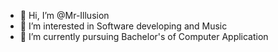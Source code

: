 - 👋 Hi, I’m @Mr-Illusion
- 👀 I’m interested in Software developing and Music
- 🌱 I’m currently pursuing Bachelor's of Computer Application

<!---
Mr-Illusion/Mr-Illusion is a ✨ special ✨ repository because its `README.md` (this file) appears on your GitHub profile.
You can click the Preview link to take a look at your changes.
--->

